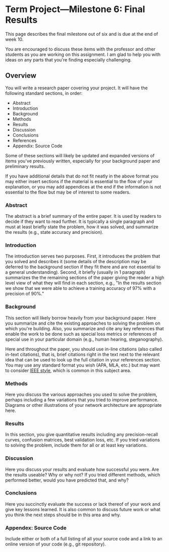 # Term Project—Milestone 6: Final Results

This page describes the final milestone out of six and is due at the end of week 10.

You are encouraged to discuss these items with the professor and other students as you are working on this assignment. I am glad to help you with ideas on any parts that you're finding especially challenging.

## Overview

You will write a research paper covering your project. It will have the following standard sections, in order:
* Abstract
* Introduction
* Background
* Methods
* Results
* Discussion
* Conclusions
* References
* Appendix: Source Code

Some of these sections will likely be updated and expanded versions of items you've previously written, especially for your background paper and preliminary results.

If you have additional details that do not fit neatly in the above format you may either insert sections if the material is essential to the flow of your explanation, or you may add appendices at the end if the information is not essential to the flow but may be of interest to some readers.

### Abstract

The abstract is a brief summary of the entire paper. It is used by readers to decide if they want to read further. It is typically a single paragraph and must at least briefly state the problem, how it was solved, and summarize the results (e.g., state accuracy and precision).

### Introduction

The introduction serves two purposes. First, it introduces the problem that you solved and describes it (some details of the description may be deferred to the background section if they fit there and are not essential to a general understanding). Second, it briefly (usually in 1 paragraph) summarizes the the remaining sections of the paper giving the reader a high level view of what they will find in each section, e.g., "In the results section we show that we were able to achieve a training accuracy of 97% with a precision of 90%."

### Background

This section will likely borrow heavily from your background paper. Here you summarize and cite the existing approaches to solving the problem on which you're building. Also, you summarize and cite any key references that enable the work to be done such as special loss metrics or references of special use in your particular domain (e.g., human hearing, steganography).

Here and throughout the paper, you should use in-line citations (also called in-text citations), that is, brief citations right in the text next to the relevant idea that can be used to look up the full citation in your references section. You may use any standard format you wish (APA, MLA, etc.) but may want to consider [IEEE style](https://pitt.libguides.com/citationhelp/ieee), which is common in this subject area.

### Methods

Here you discuss the various approaches you used to solve the problem, perhaps including a few variations that you tried to improve performance. Diagrams or other illustrations of your network architecture are appropriate here.

### Results

In this section, you give quantitative results including any precision-recall curves, confusion matrices, best validation loss, etc. If you tried variations to solving the problem, include them for all or at least key variations.

### Discussion

Here you discuss your results and evaluate how successful you were. Are the results useable? Why or why not? If you tried different methods, which performed better, would you have predicted that, and why?

### Conclusions

Here you succinctly evaluate the success or lack thereof of your work and give key lessons learned. It is also common to discuss future work or what you think the next steps should be in this area and why.

### Appendex: Source Code

Include either or both of a full listing of all your source code and a link to an online version of your code (e.g., git repository).